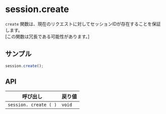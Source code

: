 # session.create

`create` 関数は、現在のリクエストに対してセッションIDが存在することを保証します。<br>
[この関数は冗長である可能性があります。]

## サンプル

```javascript
session.create();
```

## API

| 呼び出し | 戻り値 |
|---|---|
| `session. create ( )` | `void` |